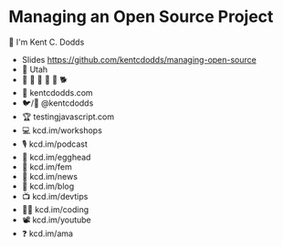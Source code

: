 # Managing an Open Source Project

👋 I'm Kent C. Dodds

- Slides https://github.com/kentcdodds/managing-open-source
- 🏡 Utah
- 👩 👧 👦 👦 👦 🐕
- 🏢 kentcdodds.com
- 🐦/🐙 @kentcdodds
- 🏆 testingjavascript.com
- 💻 kcd.im/workshops
- 🎙 kcd.im/podcast
- 🥚 kcd.im/egghead
- 🥋 kcd.im/fem
- 💌 kcd.im/news
- 📝 kcd.im/blog
- 📺 kcd.im/devtips
- 👨‍💻 kcd.im/coding
- 📽 kcd.im/youtube
- ❓ kcd.im/ama
